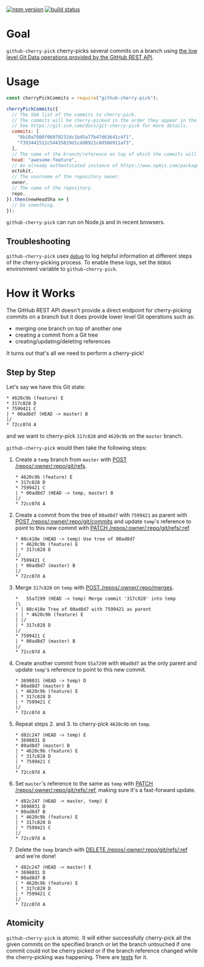 [![npm version](https://img.shields.io/npm/v/github-cherry-pick.svg)](https://npmjs.org/package/github-cherry-pick)
[![build status](https://img.shields.io/circleci/project/github/tibdex/github-cherry-pick.svg)](https://circleci.com/gh/tibdex/github-cherry-pick)

# Goal

`github-cherry-pick` cherry-picks several commits on a branch using [the low level Git Data operations provided by the GitHub REST API](https://developer.github.com/v3/git/).

# Usage

```javascript
const cherryPickCommits = require("github-cherry-pick");

cherryPickCommits({
  // The SHA list of the commits to cherry-pick.
  // The commits will be cherry-picked in the order they appear in the array.
  // See https://git-scm.com/docs/git-cherry-pick for more details.
  commits: [
    "8b10a7808f06970232dc1b45a77b47d63641c4f1",
    "f393441512c54435819d1cdd8921c0d566911af3",
  ],
  // The name of the branch/reference on top of which the commits will be cherry-picked.
  head: "awesome-feature",
  // An already authenticated instance of https://www.npmjs.com/package/@octokit/rest.
  octokit,
  // The username of the repository owner.
  owner,
  // The name of the repository.
  repo,
}).then(newHeadSha => {
  // Do something.
});
```

`github-cherry-pick` can run on Node.js and in recent browsers.

## Troubleshooting

`github-cherry-pick` uses [`debug`](https://www.npmjs.com/package/debug) to log helpful information at different steps of the cherry-picking process. To enable these logs, set the `DEBUG` environment variable to `github-cherry-pick`.

# How it Works

The GitHub REST API doesn't provide a direct endpoint for cherry-picking commits on a branch but it does provide lower level Git operations such as:

- merging one branch on top of another one
- creating a commit from a Git tree
- creating/updating/deleting references

It turns out that's all we need to perform a cherry-pick!

## Step by Step

Let's say we have this Git state:

<!--
touch A.txt B.txt C.txt D.txt E.txt
git init
git add A.txt
git commit --message A
git checkout -b feature
git checkout master
git add B.txt
git commit --message B
git checkout feature
git add C.txt
git commit --message C
git add D.txt
git commit --message D
git add E.txt
git commit --message E
git checkout master
-->

```
* 4620c9b (feature) E
* 317c828 D
* 7599421 C
| * 00ad8d7 (HEAD -> master) B
|/
* 72cc07d A
```

and we want to cherry-pick `317c828` and `4620c9b` on the `master` branch.

`github-cherry-pick` would then take the following steps:

1.  Create a `temp` branch from `master` with [POST /repos/:owner/:repo/git/refs](https://developer.github.com/v3/git/refs/#create-a-reference).
    <!--
    git checkout -b temp
    -->
    ```
    * 4620c9b (feature) E
    * 317c828 D
    * 7599421 C
    | * 00ad8d7 (HEAD -> temp, master) B
    |/
    * 72cc07d A
    ```
2.  Create a commit from the tree of `00ad8d7` with `7599421` as parent with [POST /repos/:owner/:repo/git/commits](https://developer.github.com/v3/git/commits/#create-a-commit) and update `temp`'s reference to point to this new commit with [PATCH /repos/:owner/:repo/git/refs/:ref](https://developer.github.com/v3/git/refs/#update-a-reference).
    <!--
    git cat-file -p 00ad8d7
    git commit-tree 7f89cd8 -p 7599421 -m "Use tree of 00ad8d7"
    git update-ref HEAD 80c410e
    -->
    ```
    * 80c410e (HEAD -> temp) Use tree of 00ad8d7
    | * 4620c9b (feature) E
    | * 317c828 D
    |/
    * 7599421 C
    | * 00ad8d7 (master) B
    |/
    * 72cc07d A
    ```
3.  Merge `317c828` on `temp` with [POST /repos/:owner/:repo/merges](https://developer.github.com/v3/repos/merging/#perform-a-merge).
    <!--
    git merge 317c828
    -->
    ```
    *   55a7299 (HEAD -> temp) Merge commit '317c828' into temp
    |\
    * | 80c410e Tree of 00ad8d7 with 7599421 as parent
    | | * 4620c9b (feature) E
    | |/
    | * 317c828 D
    |/
    * 7599421 C
    | * 00ad8d7 (master) B
    |/
    * 72cc07d A
    ```
4.  Create another commit from `55a7299` with `00ad8d7` as the only parent and update `temp`'s reference to point to this new commit.
    <!--
    git cat-file -p 55a7299
    git commit-tree 9b3f8f6 -p 00ad8d7 -m D
    git update-ref HEAD 3698031
    -->
    ```
    * 3698031 (HEAD -> temp) D
    * 00ad8d7 (master) B
    | * 4620c9b (feature) E
    | * 317c828 D
    | * 7599421 C
    |/
    * 72cc07d A
    ```
5.  Repeat steps 2. and 3. to cherry-pick `4620c9b` on `temp`.
    ```
    * d82c247 (HEAD -> temp) E
    * 3698031 D
    * 00ad8d7 (master) B
    | * 4620c9b (feature) E
    | * 317c828 D
    | * 7599421 C
    |/
    * 72cc07d A
    ```
6.  Set `master`'s reference to the same as `temp` with [PATCH /repos/:owner/:repo/git/refs/:ref](https://developer.github.com/v3/git/refs/#update-a-reference), making sure it's a fast-forward update.
    <!--
    git checkout master
    git merge temp --ff-only
    -->
    ```
    * d82c247 (HEAD -> master, temp) E
    * 3698031 D
    * 00ad8d7 B
    | * 4620c9b (feature) E
    | * 317c828 D
    | * 7599421 C
    |/
    * 72cc07d A
    ```
7.  Delete the `temp` branch with [DELETE /repos/:owner/:repo/git/refs/:ref](https://developer.github.com/v3/git/refs/#delete-a-reference) and we're done!
    <!--
    git branch --delete temp
    -->
    ```
    * d82c247 (HEAD -> master) E
    * 3698031 D
    * 00ad8d7 B
    | * 4620c9b (feature) E
    | * 317c828 D
    | * 7599421 C
    |/
    * 72cc07d A
    ```

## Atomicity

`github-cherry-pick` is atomic.
It will either successfully cherry-pick all the given commits on the specified branch or let the branch untouched if one commit could not be cherry picked or if the branch reference changed while the cherry-picking was happening.
There are [tests](tests/index.test.js) for it.
